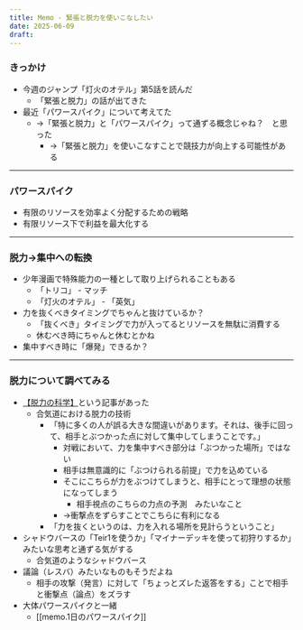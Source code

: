 ```yaml
---
title: Memo - 緊張と脱力を使いこなしたい
date: 2025-06-09
draft:
---
```

### きっかけ
- 今週のジャンプ「灯火のオテル」第5話を読んだ
	- 「緊張と脱力」の話が出てきた
- 最近「パワースパイク」について考えてた
	- →「緊張と脱力」と「パワースパイク」って通ずる概念じゃね？　と思った
		- →「緊張と脱力」を使いこなすことで競技力が向上する可能性がある
---
### パワースパイク
- 有限のリソースを効率よく分配するための戦略
- 有限リソース下で利益を最大化する
---
### 脱力→集中への転換
- 少年漫画で特殊能力の一種として取り上げられることもある
	- 「トリコ」 - マッチ
	- 「灯火のオテル」 - 「英気」
- 力を抜くべきタイミングでちゃんと抜けているか？
	- 「抜くべき」タイミングで力が入ってるとリソースを無駄に消費する
	- 休むべき時にちゃんと休むとかね
- 集中すべき時に「爆発」できるか？
---
### 脱力について調べてみる
- [【脱力の科学】](https://kenkogoshin.tank.jp/blog/?p=4927)という記事があった
	- 合気道における脱力の技術
		- 「特に多くの人が誤る大きな間違いがあります。それは、後手に回って、相手とぶつかった点に対して集中してしまうことです。」
			- 対戦において、力を集中すべき部分は「ぶつかった場所」ではない
			- 相手は無意識的に「ぶつけられる前提」で力を込めている
			- そこにこちらが力をぶつけてしまうと、相手にとって理想の状態になってしまう
				- 相手視点のこちらの力点の予測　みたいなこと
			- →衝撃点をずらすことでこちらに有利になる
		- 「力を抜くというのは、力を入れる場所を見計らうということ」
- シャドウバースの「Teir1を使うか」「マイナーデッキを使って初狩りするか」みたいな思考と通ずる気がする
	- 合気道のようなシャドウバース
- 議論（レスバ）みたいなものもそうだよね
	- 相手の攻撃（発言）に対して「ちょっとズレた返答をする」ことで相手と衝撃点（論点）をズラす
- 大体パワースパイクと一緒
	- [[memo.1日のパワースパイク]]